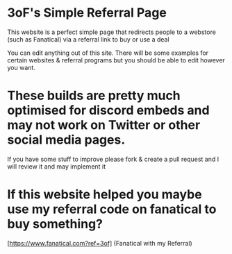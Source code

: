 # 3oF's Simple Referral Page
This website is a perfect simple page that redirects people to a webstore (such as Fanatical) via a referral link to buy or use a deal

You can edit anything out of this site. There will be some examples for certain websites & referral programs but you should be able to edit however you want.

# These builds are pretty much optimised for discord embeds and may not work on Twitter or other social media pages.
If you have some stuff to improve please fork & create a pull request and I will review it and may implement it

# If this website helped you maybe use my referral code on fanatical to buy something?

[https://www.fanatical.com?ref=3of] (Fanatical with my Referral)
